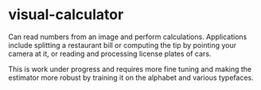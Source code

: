 # visual-calculator
Can read numbers from an image and perform calculations. 
Applications include splitting a restaurant bill or computing the tip by pointing your camera at it, 
or reading and processing license plates of cars. 

This is work under progress and requires more fine tuning and making the estimator more robust by training it on the alphabet
and various typefaces. 
